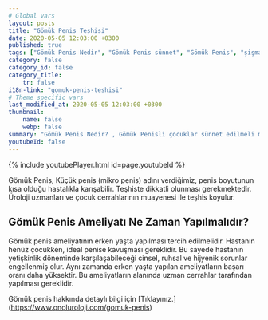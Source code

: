 ```yaml
---
# Global vars
layout: posts
title: "Gömük Penis Teşhisi"
date: 2020-05-05 12:03:00 +0300
published: true
tags: ["Gömük Penis Nedir", "Gömük Penis sünnet", "Gömük Penis", "şişman çocukta gömük penis", "gömük penis penis boyu", "Gömük Penis Nedeni", "Gömük Penis Teşhis", "Gömük Penis Ameliyatı Ne Zaman" , "Gömük Penis Ameliyatı", "Gömük Penis Tedavisi" , "gömük penis çözüm", "gömük penis sorunu", "gömük penis ameliyatı sonrası"]
category: false
category_id: false
category_title:
    tr: false
i18n-link: "gomuk-penis-teshisi"
# Theme specific vars
last_modified_at: 2020-05-05 12:03:00 +0300
thumbnail:
    name: false
    webp: false
summary: "Gömük Penis Nedir? , Gömük Penisli çocuklar sünnet edilmeli midir? , Gömük Penis, obez çocuklarda zayıflama halinde düzelir mi? , Penis  boyutları Gömük Peniste normal midir? , Gömük Penis Nedenleri , Gömük Penis Hangi Sorunlara Yol Açar? , Gömük Penis Teşhisi , Gömük Penis Ameliyatı Ne Zaman Yapılmalıdır? , Gömük Penis Ameliyatı , Gömük Penis Tedavisi"
youtubeId: false
---
```

{% include youtubePlayer.html id=page.youtubeId %}




Gömük Penis, Küçük penis (mikro penis) adını verdiğimiz, penis boyutunun kısa olduğu hastalıkla karışabilir. Teşhiste dikkatli olunması gerekmektedir. Üroloji uzmanları ve çocuk cerrahlarının muayenesi ile teşhis koyulur.

## Gömük Penis Ameliyatı Ne Zaman Yapılmalıdır?

Gömük penis ameliyatının erken yaşta yapılması tercih edilmelidir. Hastanın henüz çocukken, ideal penise kavuşması gereklidir. Bu sayede hastanın yetişkinlik döneminde karşılaşabileceği cinsel, ruhsal ve hijyenik sorunlar engellenmiş olur. Aynı zamanda erken yaşta yapılan ameliyatların başarı oranı daha yüksektir. Bu ameliyatların alanında uzman cerrahlar tarafından yapılması gereklidir.


Gömük penis hakkında detaylı bilgi için [Tıklayınız.] (https://www.onoluroloji.com/gomuk-penis)
